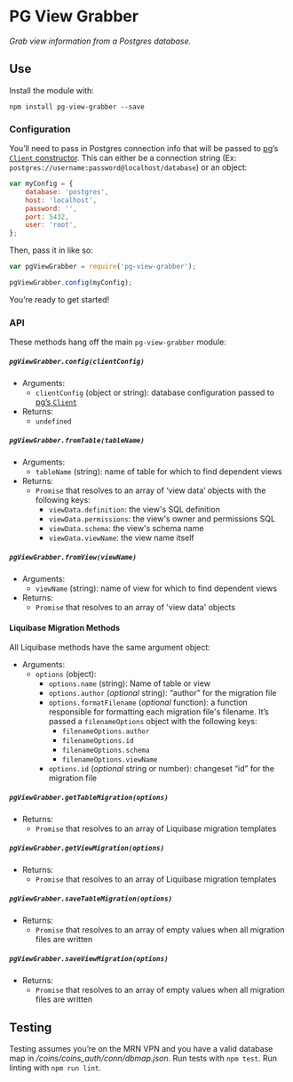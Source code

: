 # PG View Grabber

_Grab view information from a Postgres database._

## Use

Install the module with:

```shell
npm install pg-view-grabber --save
```

### Configuration

You’ll need to pass in Postgres connection info that will be passed to [pg](https://www.npmjs.com/package/pg)’s [`Client` constructor](https://github.com/brianc/node-postgres/wiki/Client#constructors). This can either be a connection string (Ex: `postgres://username:password@localhost/database`) or an object:

```js
var myConfig = {
    database: 'postgres',
    host: 'localhost',
    password: '',
    port: 5432,
    user: 'root',
};
```

Then, pass it in like so:

```js
var pgViewGrabber = require('pg-view-grabber');

pgViewGrabber.config(myConfig);
```

You’re ready to get started!

### API

These methods hang off the main `pg-view-grabber` module:

##### `pgViewGrabber.config(clientConfig)`

* Arguments:
    * `clientConfig` (object or string): database configuration passed to [pg’s `Client`](https://github.com/brianc/node-postgres/wiki/Client#constructors)
* Returns:
    * `undefined`

##### `pgViewGrabber.fromTable(tableName)`

* Arguments:
    * `tableName` (string): name of table for which to find dependent views
* Returns:
    * `Promise` that resolves to an array of ‘view data’ objects with the following keys:
        * `viewData.definition`: the view's SQL definition
        * `viewData.permissions`: the view's owner and permissions SQL
        * `viewData.schema`: the view's schema name
        * `viewData.viewName`: the view name itself

##### `pgViewGrabber.fromView(viewName)`

* Arguments:
    * `viewName` (string): name of view for which to find dependent views
* Returns:
    * `Promise` that resolves to an array of 'view data' objects

#### Liquibase Migration Methods

All Liquibase methods have the same argument object:

* Arguments:
    * `options` (object):
        * `options.name` (string): Name of table or view
        * `options.author` (_optional_ string): “author” for the migration file
        * `options.formatFilename` (_optional_ function): a function responsible for formatting each migration file's filename. It’s passed a `filenameOptions` object with the following keys:
            * `filenameOptions.author`
            * `filenameOptions.id`
            * `filenameOptions.schema`
            * `filenameOptions.viewName`
        * `options.id` (_optional_ string or number): changeset “id” for the migration file

##### `pgViewGrabber.getTableMigration(options)`

* Returns:
    * `Promise` that resolves to an array of Liquibase migration templates

##### `pgViewGrabber.getViewMigration(options)`

* Returns:
    * `Promise` that resolves to an array of Liquibase migration templates

##### `pgViewGrabber.saveTableMigration(options)`

* Returns:
    * `Promise` that resolves to an array of empty values when all migration files are written

##### `pgViewGrabber.saveViewMigration(options)`

* Returns:
    * `Promise` that resolves to an array of empty values when all migration files are written

## Testing

Testing assumes you’re on the MRN VPN and you have a valid database map in _/coins/coins_auth/conn/dbmap.json_. Run tests with `npm test`. Run linting with `npm run lint`.
